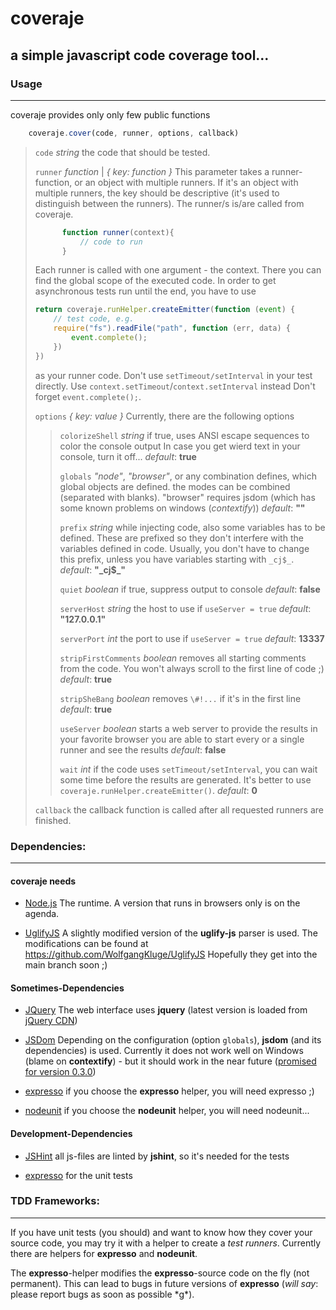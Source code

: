#  coveraje
## a simple javascript code coverage tool...

### Usage 

---------------
coveraje provides only only few public functions

```javascript
    coveraje.cover(code, runner, options, callback)
```
> 
> `code` _string_
>     the code that should be tested.
> 
> `runner` _function_ | _{ key: function }_
>     This parameter takes a runner-function, or an object with multiple runners.
>     If it's an object with multiple runners, the key should be descriptive (it's used to distinguish between the runners). The runner/s is/are called from coveraje.
>     
>   ```javascript
>         function runner(context){
>             // code to run
>         }
>   ```
>   Each runner is called with one argument - the context. There you can find the global scope of the executed code.
>   In order to get asynchronous tests run until the end, you have to use
>   
>   ```javascript
>   return coveraje.runHelper.createEmitter(function (event) {
>       // test code, e.g.
>       require("fs").readFile("path", function (err, data) {
>           event.complete();
>       })
>   })
>   ```
>   as your runner code. Don't use `setTimeout/setInterval` in your test directly. Use `context.setTimeout`/`context.setInterval` instead
>   Don't forget `event.complete();`.
>   
> `options` _{ key: value }_
> Currently, there are the following options
> 
> > `colorizeShell` _string_
> >     if true, uses ANSI escape sequences to color the console output
> >     In case you get wierd text in your console, turn it off...
> >     _default_: __true__
> > 
> > `globals` _"node"_, _"browser"_, or any combination
> >     defines, which global objects are defined. the modes can be combined (separated with blanks).
> >     "browser" requires jsdom (which has some known problems on windows (*contextify*))
> >     _default_: __""__
> > 
> > `prefix` _string_
> >     while injecting code, also some variables has to be defined. These are prefixed so they don't interfere with the variables defined in code. Usually, you don't have to change this prefix, unless you have variables starting with `_cj$_`.
> >     _default_: __"\_cj$\_"__
> > 
> > `quiet` _boolean_
> >     if true, suppress output to console
> >     _default_: __false__
> > 
> > `serverHost` _string_
> >     the host to use if `useServer = true`
> >     _default_: __"127.0.0.1"__
> > 
> > `serverPort` _int_
> >     the port to use if `useServer = true`
> >     _default_: __13337__
> > 
> > `stripFirstComments` _boolean_
> >     removes all starting comments from the code. You won't always scroll to the first line of code ;)
> >     _default_: __true__
> > 
> > `stripSheBang` _boolean_
> >     removes `\#!...` if it's in the first line
> >     _default_: __true__
> > 
> > `useServer` _boolean_
> >     starts a web server to provide the results in your favorite browser
> >     you are able to start every or a single runner and see the results
> >     _default_: __false__
> > 
> > `wait` _int_
> >     if the code uses `setTimeout/setInterval`, you can wait some time before the results are generated.
> >     It's better to use `coveraje.runHelper.createEmitter()`.
> >     _default_: __0__
>
> `callback`
> the callback function is called after all requested runners are finished.

###  Dependencies:

---------------
#### coveraje needs

* [Node.js](http://nodejs.org/)
  The runtime. A version that runs in browsers only is on the agenda.

* [UglifyJS](https://github.com/mishoo/UglifyJS)
  A slightly modified version of the __uglify-js__ parser is used.
  The modifications can be found at https://github.com/WolfgangKluge/UglifyJS
  Hopefully they get into the main branch soon ;)

#### Sometimes-Dependencies

* [JQuery](http://jquery.com/)
  The web interface uses __jquery__ (latest version is loaded from [jQuery CDN](http://code.jquery.com/))

* [JSDom](https://github.com/tmpvar/jsdom)
  Depending on the configuration (option `globals`), __jsdom__ (and its dependencies) is used.
  Currently it does not work well on Windows (blame on __contextify__) - but it should work in the near future ([promised for version 0.3.0](http://groups.google.com/group/jsdom/browse_thread/thread/b3102ac36f281891))

* [expresso](http://visionmedia.github.com/expresso/)
  if you choose the __expresso__ helper, you will need expresso ;)
  
* [nodeunit](https://github.com/caolan/nodeunit)
  if you choose the __nodeunit__ helper, you will need nodeunit...

#### Development-Dependencies

* [JSHint](http://jshint.com/)
  all js-files are linted by __jshint__, so it's needed for the tests

* [expresso](http://visionmedia.github.com/expresso/)
  for the unit tests

###  TDD Frameworks:

---------------
If you have unit tests (you should) and want to know how they cover your source code, you may try it with a helper to create a _test runners_.
Currently there are helpers for __expresso__ and __nodeunit__.

The __expresso__-helper modifies the __expresso__-source code on the fly (not permanent). This can lead to bugs in future versions of __expresso__ (_will say_: please report bugs as soon as possible \*g\*).
